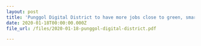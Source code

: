 ```yaml
---
layout: post
title: 'Punggol Digital District to have more jobs close to green, smart homes'
date: 2020-01-18T00:00:00.000Z
file_url: /files/2020-01-18-punggol-digital-district.pdf

---
```


